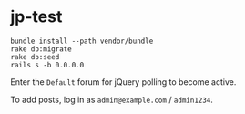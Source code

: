 # jp-test

    bundle install --path vendor/bundle
    rake db:migrate
    rake db:seed
    rails s -b 0.0.0.0

Enter the `Default` forum for jQuery polling to become active.

To add posts, log in as `admin@example.com` / `admin1234`.

